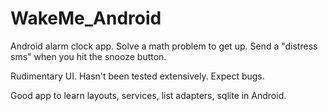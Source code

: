 WakeMe_Android
==============

Android alarm clock app. Solve a math problem to get up. Send a "distress sms" when you hit the snooze button.

Rudimentary UI. Hasn't been tested extensively. Expect bugs.

Good app to learn layouts, services, list adapters, sqlite in Android.
